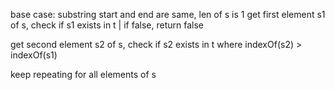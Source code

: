 base case: substring start and end are same, len of s is 1
get first element s1 of s, check if s1 exists in t | if false, return false

get second element s2 of s, check if s2 exists in t where indexOf(s2) > indexOf(s1)

keep repeating for all elements of s
